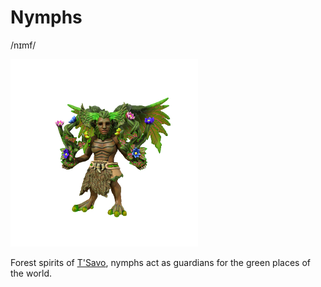 # Nymphs
/nɪmf/

![](nymph.png)

Forest spirits of [T'Savo](/places/tsavo), nymphs act as guardians for the green places of the world.